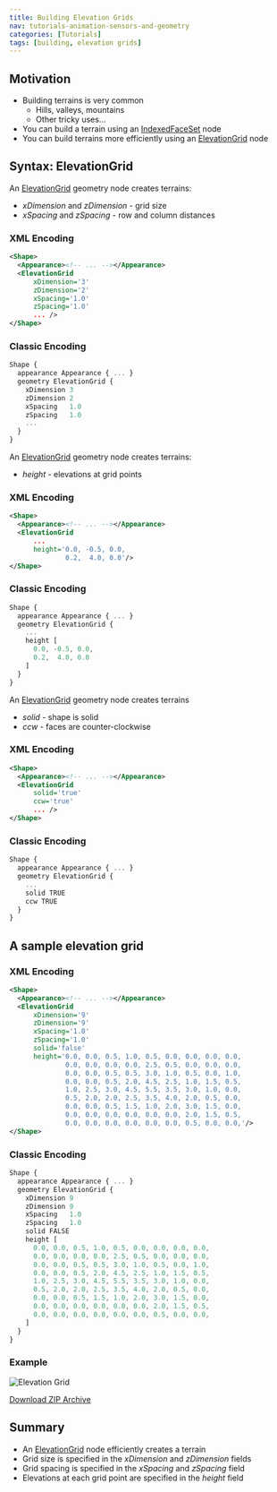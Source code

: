 ```yaml
---
title: Building Elevation Grids
nav: tutorials-animation-sensors-and-geometry
categories: [Tutorials]
tags: [building, elevation grids]
---
```

## Motivation

- Building terrains is very common
  - Hills, valleys, mountains
  - Other tricky uses...
- You can build a terrain using an [IndexedFaceSet](https://www.web3d.org/documents/specifications/19775-1/V3.3/Part01/components/geometry3D.html#IndexedFaceSet) node
- You can build terrains more efficiently using an [ElevationGrid](https://www.web3d.org/documents/specifications/19775-1/V3.3/Part01/components/geometry3D.html#ElevationGrid) node

## Syntax: ElevationGrid

An [ElevationGrid](https://www.web3d.org/documents/specifications/19775-1/V3.3/Part01/components/geometry3D.html#ElevationGrid) geometry node creates terrains:

- *xDimension* and *zDimension* - grid size
- *xSpacing* and *zSpacing* - row and column distances

### XML Encoding

```xml
<Shape>
  <Appearance><!-- ... --></Appearance>
  <ElevationGrid
      xDimension='3'
      zDimension='2'
      xSpacing='1.0'
      zSpacing='1.0'
      ... />
</Shape>
```

### Classic Encoding

```js
Shape {
  appearance Appearance { ... }
  geometry ElevationGrid {
    xDimension 3
    zDimension 2
    xSpacing   1.0
    zSpacing   1.0
    ...
  }
}
```

An [ElevationGrid](https://www.web3d.org/documents/specifications/19775-1/V3.3/Part01/components/geometry3D.html#ElevationGrid) geometry node creates terrains:

- *height* - elevations at grid points

### XML Encoding

```xml
<Shape>
  <Appearance><!-- ... --></Appearance>
  <ElevationGrid
      ...
      height='0.0, -0.5, 0.0,
              0.2,  4.0, 0.0'/>
</Shape>
```

### Classic Encoding

```js
Shape {
  appearance Appearance { ... }
  geometry ElevationGrid {
    ...
    height [
      0.0, -0.5, 0.0,
      0.2,  4.0, 0.0
    ]
  }
}
```

An [ElevationGrid](https://www.web3d.org/documents/specifications/19775-1/V3.3/Part01/components/geometry3D.html#ElevationGrid) geometry node creates terrains

- *solid* - shape is solid
- *ccw* - faces are counter-clockwise

### XML Encoding

```xml
<Shape>
  <Appearance><!-- ... --></Appearance>
  <ElevationGrid
      solid='true'
      ccw='true'
      ... />
</Shape>
```

### Classic Encoding

```js
Shape {
  appearance Appearance { ... }
  geometry ElevationGrid {
    ...
    solid TRUE
    ccw TRUE
  }
}
```

## A sample elevation grid

### XML Encoding

```xml
<Shape>
  <Appearance><!-- ... --></Appearance>
  <ElevationGrid
      xDimension='9'
      zDimension='9'
      xSpacing='1.0'
      zSpacing='1.0'
      solid='false'
      height='0.0, 0.0, 0.5, 1.0, 0.5, 0.0, 0.0, 0.0, 0.0,
              0.0, 0.0, 0.0, 0.0, 2.5, 0.5, 0.0, 0.0, 0.0,
              0.0, 0.0, 0.5, 0.5, 3.0, 1.0, 0.5, 0.0, 1.0,
              0.0, 0.0, 0.5, 2.0, 4.5, 2.5, 1.0, 1.5, 0.5,
              1.0, 2.5, 3.0, 4.5, 5.5, 3.5, 3.0, 1.0, 0.0,
              0.5, 2.0, 2.0, 2.5, 3.5, 4.0, 2.0, 0.5, 0.0,
              0.0, 0.0, 0.5, 1.5, 1.0, 2.0, 3.0, 1.5, 0.0,
              0.0, 0.0, 0.0, 0.0, 0.0, 0.0, 2.0, 1.5, 0.5,
              0.0, 0.0, 0.0, 0.0, 0.0, 0.0, 0.5, 0.0, 0.0,'/>
</Shape>
```

### Classic Encoding

```js
Shape {
  appearance Appearance { ... }
  geometry ElevationGrid {
    xDimension 9
    zDimension 9
    xSpacing   1.0
    zSpacing   1.0
    solid FALSE
    height [
      0.0, 0.0, 0.5, 1.0, 0.5, 0.0, 0.0, 0.0, 0.0,
      0.0, 0.0, 0.0, 0.0, 2.5, 0.5, 0.0, 0.0, 0.0,
      0.0, 0.0, 0.5, 0.5, 3.0, 1.0, 0.5, 0.0, 1.0,
      0.0, 0.0, 0.5, 2.0, 4.5, 2.5, 1.0, 1.5, 0.5,
      1.0, 2.5, 3.0, 4.5, 5.5, 3.5, 3.0, 1.0, 0.0,
      0.5, 2.0, 2.0, 2.5, 3.5, 4.0, 2.0, 0.5, 0.0,
      0.0, 0.0, 0.5, 1.5, 1.0, 2.0, 3.0, 1.5, 0.0,
      0.0, 0.0, 0.0, 0.0, 0.0, 0.0, 2.0, 1.5, 0.5,
      0.0, 0.0, 0.0, 0.0, 0.0, 0.0, 0.5, 0.0, 0.0,
    ]
  }
}
```

### Example

<x3d-canvas src="https://create3000.github.io/media/tutorials/scenes/elevation-grid/elevation-grid.x3dv">
  <img src="https://create3000.github.io/media/tutorials/scenes/elevation-grid/screenshot.png" alt="Elevation Grid"/>
</x3d-canvas>

[Download ZIP Archive](https://create3000.github.io/media/tutorials/scenes/elevation-grid/elevation-grid.zip)

## Summary

- An [ElevationGrid](https://www.web3d.org/documents/specifications/19775-1/V3.3/Part01/components/geometry3D.html#ElevationGrid) node efficiently creates a terrain
- Grid size is specified in the *xDimension* and *zDimension* fields
- Grid spacing is specified in the *xSpacing* and *zSpacing* field
- Elevations at each grid point are specified in the *height* field
